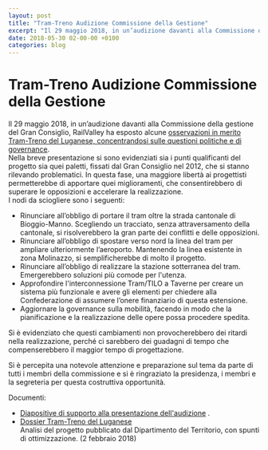 ```yaml
---
layout: post
title: "Tram-Treno Audizione Commissione della Gestione"
excerpt: "Il 29 maggio 2018, in un’audizione davanti alla Commissione della gestione del Gran Consiglio, RailValley ha esposto alcune osservazioni in merito Tram-Treno del Luganese, concentrandosi sulle questioni politiche e di governance.   "
date: 2018-05-30 02-00-00 +0100
categories: blog
---
```


# Tram-Treno Audizione Commissione della Gestione

Il 29 maggio 2018, in un’audizione davanti alla Commissione della gestione del Gran Consiglio, RailValley ha esposto alcune [osservazioni in merito Tram-Treno del Luganese, concentrandosi sulle questioni politiche e di governance](/files/Audizione-CommissioneGestione2018-05-29.pdf).   
Nella breve presentazione si sono evidenziati sia i punti qualificanti del progetto sia quei paletti, fissati dal Gran Consiglio nel 2012, che si stanno rilevando problematici. In questa fase, una maggiore libertà ai progettisti permetterebbe di apportare quei miglioramenti, che consentirebbero di superare le opposizioni e accelerare la realizzazione.  
I nodi da sciogliere sono i seguenti:

* Rinunciare all’obbligo di portare il tram oltre la strada cantonale di Bioggio-Manno. Scegliendo un tracciato, senza attraversamento della cantonale, si risolverebbero la gran parte dei conflitti e delle opposizioni.
* Rinunciare all’obbligo di spostare verso nord la linea del tram per ampliare ulteriormente l’aeroporto. Mantenendo la linea esistente in zona Molinazzo, si semplificherebbe di molto il progetto.
* Rinunciare all’obbligo di realizzare la stazione sotterranea del tram. Emergerebbero soluzioni più comode per l'utenza.
* Approfondire l'interconnessione Tram/TILO a Taverne per creare un sistema più funzionale e avere gli elementi per chiedere alla Confederazione di assumere l’onere finanziario di questa estensione.
* Aggiornare la governance sulla mobilità, facendo in modo che la pianificazione e la realizzazione delle opere possa procedere spedita.

Si è evidenziato che questi cambiamenti non provocherebbero dei ritardi nella realizzazione, perché ci sarebbero dei guadagni di tempo che compenserebbero il maggior tempo di progettazione. 

Si è percepita una notevole attenzione e preparazione sul tema da parte di tutti i membri della commissione e si è ringraziato la presidenza, i membri e la segreteria per questa costruttiva opportunità.

Documenti:

* [Diapositive di supporto alla presentazione dell'audizione](/files/Audizione-CommissioneGestione2018-05-29.pdf) .
* [Dossier Tram-Treno del Luganese](/files/RailValley%5FDossierTramTreno%5F20170202.pdf)  
Analisi del progetto pubblicato dal Dipartimento del Territorio, con spunti di ottimizzazione. (2 febbraio 2018)

